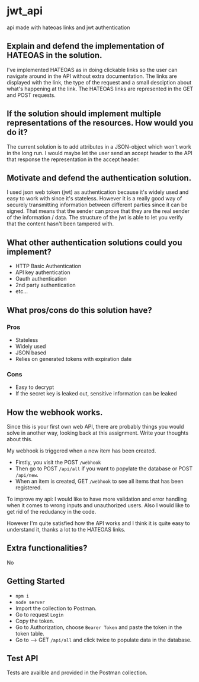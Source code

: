 # jwt_api
api made with hateoas links and jwt authentication

## Explain and defend the implementation of HATEOAS in the solution.
I've implemented HATEOAS as in doing clickable links so the user can navigate around in the API without extra documentation. The links are displayed with the link, the type of the request and a small desciption about what's happening at the link. The HATEOAS links are represented in the GET and POST requests.

## If the solution should implement multiple representations of the resources. How would you do it?
The current solution is to add attributes in a JSON-object which won't work in the long run.
I would maybe let the user send an accept header to the API that response the representation in the accept header. 

## Motivate and defend the authentication solution.
I used json web token (jwt) as authentication because it's widely used and easy to work with since it's stateless. However it is a really good way of securely transmitting information between different parties since it can be signed. That means that the sender can prove that they are the real sender of the information / data. The structure of the jwt is able to let you verify that the content hasn't been tampered with. 

## What other authentication solutions could you implement?
* HTTP Basic Authentication
* API key authentication
* Oauth authentication
* 2nd party authentication
* etc...

## What pros/cons do this solution have?

### Pros
* Stateless
* Widely used
* JSON based 
* Relies on generated tokens with expiration date

### Cons
* Easy to decrypt 
* If the secret key is leaked out, sensitive information can be leaked

## How the webhook works.
Since this is your first own web API, there are probably things you would solve in another way, looking back at this assignment. Write your thoughts about this.

My webhook is triggered when a new item has been created. 

* Firstly, you visit the POST `/webhook`
* Then go to POST `/api/all` if you want to popylate the database or POST `/api/new`. 
* When an item is created, GET `/webhook` to see all items that has been registered.

To improve my api: I would like to have more validation and error handling when it comes to wrong inputs and unauthorized users. Also I would like to get rid of the redudancy in the code. 

However I'm quite satisfied how the API works and I think it is quite easy to understand it, thanks a lot to the HATEOAS links. 

## Extra functionalities? 
No

## Getting Started
* `npm i`
* `node server`
* Import the collection to Postman. 
* Go to request `Login`
* Copy the token. 
* Go to Authorization, choose `Bearer Token` and paste the token in the token table.
* Go to  --> GET `/api/all` and click twice to populate data in the database.

## Test API
Tests are availble and provided in the Postman collection.
